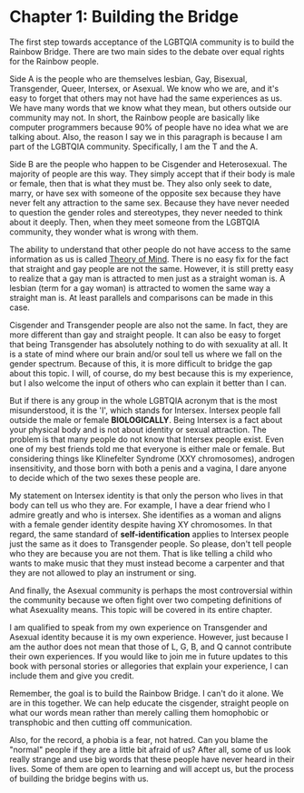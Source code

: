 # Chapter 1: Building the Bridge

The first step towards acceptance of the LGBTQIA community is to build the Rainbow Bridge. There are two main sides to the debate over equal rights for the Rainbow people.

Side A is the people who are themselves lesbian, Gay, Bisexual, Transgender, Queer, Intersex, or Asexual. We know who we are, and it's easy to forget that others may not have had the same experiences as us. We have many words that we know what they mean, but others outside our community may not. In short, the Rainbow people are basically like computer programmers because 90% of people have no idea what we are talking about. Also, the reason I say we in this paragraph is because I am part of the LGBTQIA community. Specifically, I am the T and the A.

Side B are the people who happen to be Cisgender and Heterosexual. The majority of people are this way. They simply accept that if their body is male or female, then that is what they must be. They also only seek to date, marry, or have sex with someone of the opposite sex because they have never felt any attraction to the same sex. Because they have never needed to question the gender roles and stereotypes, they never needed to think about it deeply. Then, when they meet someone from the LGBTQIA community, they wonder what is wrong with them.

The ability to understand that other people do not have access to the same information as us is called [Theory of Mind](https://en.wikipedia.org/wiki/Theory_of_mind). There is no easy fix for the fact that straight and gay people are not the same. However, it is still pretty easy to realize that a gay man is attracted to men just as a straight woman is. A lesbian (term for a gay woman) is attracted to women the same way a straight man is. At least parallels and comparisons can be made in this case.

Cisgender and Transgender people are also not the same. In fact, they are more different than gay and straight people. It can also be easy to forget that being Transgender has absolutely nothing to do with sexuality at all. It is a state of mind where our brain and/or soul tell us where we fall on the gender spectrum. Because of this, it is more difficult to bridge the gap about this topic. I will, of course, do my best because this is my experience, but I also welcome the input of others who can explain it better than I can.

But if there is any group in the whole LGBTQIA acronym that is the most misunderstood, it is the 'I', which stands for Intersex. Intersex people fall outside the male or female **BIOLOGICALLY**. Being Intersex is a fact about your physical body and is not about identity or sexual attraction. The problem is that many people do not know that Intersex people exist. Even one of my best friends told me that everyone is either male or female. But considering things like Klinefelter Syndrome (XXY chromosomes), androgen insensitivity, and those born with both a penis and a vagina, I dare anyone to decide which of the two sexes these people are.

My statement on Intersex identity is that only the person who lives in that body can tell us who they are. For example, I have a dear friend who I admire greatly and who is intersex. She identifies as a woman and aligns with a female gender identity despite having XY chromosomes. In that regard, the same standard of **self-identification** applies to Intersex people just the same as it does to Transgender people. So please, don't tell people who they are because you are not them. That is like telling a child who wants to make music that they must instead become a carpenter and that they are not allowed to play an instrument or sing.

And finally, the Asexual community is perhaps the most controversial within the community because we often fight over two competing definitions of what Asexuality means. This topic will be covered in its entire chapter.

I am qualified to speak from my own experience on Transgender and Asexual identity because it is my own experience. However, just because I am the author does not mean that those of L, G, B, and Q cannot contribute their own experiences. If you would like to join me in future updates to this book with personal stories or allegories that explain your experience, I can include them and give you credit.

Remember, the goal is to build the Rainbow Bridge. I can't do it alone. We are in this together. We can help educate the cisgender, straight people on what our words mean rather than merely calling them homophobic or transphobic and then cutting off communication.

Also, for the record, a phobia is a fear, not hatred. Can you blame the "normal" people if they are a little bit afraid of us? After all, some of us look really strange and use big words that these people have never heard in their lives. Some of them are open to learning and will accept us, but the process of building the bridge begins with us.
